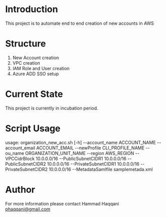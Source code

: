 # Introduction 
This project is to automate end to end creation of new accounts in AWS

# Structure

1.	New Account creation
2.	VPC creation
3.	IAM Role and User creation
4.	Azure ADD SSO setup

# Current State
This project is currently in incubation period.


# Script Usage

usage: organization_new_acc.sh [-h] --account_name ACCOUNT_NAME
                                      --account_email ACCOUNT_EMAIL
                                      --newProfile CLI_PROFILE_NAME
                                      --ou_name ORGANIZATION_UNIT_NAME
                                      --region AWS_REGION
                                      --VPCCidrBlock 10.0.0.0/16
                                      --PublicSubnetCIDR1 10.0.0.0/16
                                      --PublicSubnetCIDR2 10.0.0.0/16
                                      --PrivateSubnetCIDR1 10.0.0.0/16
                                      --PrivateSubnetCIDR2 10.0.0.0/16
                                      --MetadataSamlfile samplemetada.xml

# Author

For more information please contact Hammad Haqqani 
phaqqani@gmail.com




